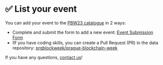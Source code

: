 # ✅ List your event

You can add your event to the [PBW23 catalogue](http://explore.prgblockweek.com/) in 2 ways:

* Complete and submit the form to add a new event: [Event Submission Form](https://prgblockweek.com/submit-event)
* IIf you have coding skills, you can create a Pull Request (PR) in the data repository: [prgblockweek/prague-blockchain-week](https://github.com/prgblockweek/prague-blockchain-week)

If you have any questions, [contact us](../contact-us.md)!
